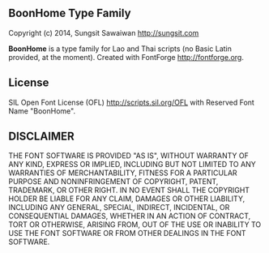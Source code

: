 ## BoonHome Type Family
Copyright (c) 2014, Sungsit Sawaiwan <http://sungsit.com>

**BoonHome** is a type family for Lao and Thai scripts (no Basic Latin provided, at the moment). Created with FontForge <http://fontforge.org>.

## License
SIL Open Font License (OFL) <http://scripts.sil.org/OFL> with Reserved Font Name "BoonHome".

## DISCLAIMER
THE FONT SOFTWARE IS PROVIDED "AS IS", WITHOUT WARRANTY OF ANY KIND,
EXPRESS OR IMPLIED, INCLUDING BUT NOT LIMITED TO ANY WARRANTIES OF
MERCHANTABILITY, FITNESS FOR A PARTICULAR PURPOSE AND NONINFRINGEMENT
OF COPYRIGHT, PATENT, TRADEMARK, OR OTHER RIGHT. IN NO EVENT SHALL THE
COPYRIGHT HOLDER BE LIABLE FOR ANY CLAIM, DAMAGES OR OTHER LIABILITY,
INCLUDING ANY GENERAL, SPECIAL, INDIRECT, INCIDENTAL, OR CONSEQUENTIAL
DAMAGES, WHETHER IN AN ACTION OF CONTRACT, TORT OR OTHERWISE, ARISING
FROM, OUT OF THE USE OR INABILITY TO USE THE FONT SOFTWARE OR FROM
OTHER DEALINGS IN THE FONT SOFTWARE.

